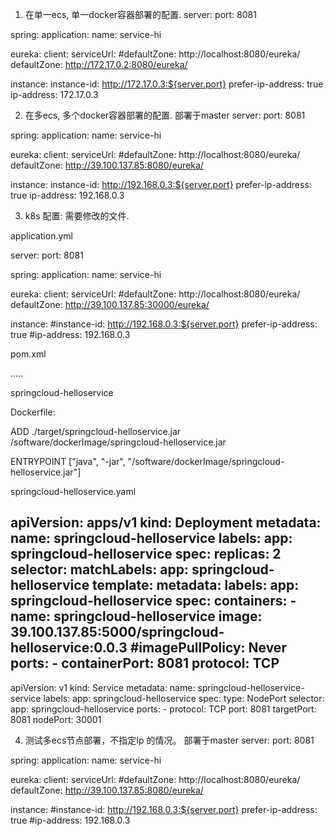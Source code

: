 1. 在单一ecs, 单一docker容器部署的配置.
server:
  port: 8081

spring:
  application:
    name: service-hi

eureka:
  client:
    serviceUrl:
       #defaultZone: http://localhost:8080/eureka/
       defaultZone: http://172.17.0.2:8080/eureka/
       
  instance:
    instance-id: http://172.17.0.3:${server.port}
    prefer-ip-address: true
    ip-address: 172.17.0.3


2. 在多ecs, 多个docker容器部署的配置. 部署于master
server:
  port: 8081

spring:
  application:
    name: service-hi

eureka:
  client:
    serviceUrl:
       #defaultZone: http://localhost:8080/eureka/
       defaultZone: http://39.100.137.85:8080/eureka/
       
  instance:
    instance-id: http://192.168.0.3:${server.port}
    prefer-ip-address: true
    ip-address: 192.168.0.3
    

    
3. k8s 配置: 需要修改的文件. 

application.yml

server:
  port: 8081

spring:
  application:
    name: service-hi

eureka:
  client:
    serviceUrl:
       #defaultZone: http://localhost:8080/eureka/
       defaultZone: http://39.100.137.85:30000/eureka/
       
  instance:
    #instance-id: http://192.168.0.3:${server.port}
    prefer-ip-address: true
    #ip-address: 192.168.0.3
    
    
pom.xml

.....

<build>
		<finalName>springcloud-helloservice</finalName>
</build>


Dockerfile:

ADD ./target/springcloud-helloservice.jar /software/dockerImage/springcloud-helloservice.jar

ENTRYPOINT ["java", "-jar", "/software/dockerImage/springcloud-helloservice.jar"]


springcloud-helloservice.yaml

apiVersion: apps/v1
kind: Deployment
metadata:
  name: springcloud-helloservice
  labels:
    app: springcloud-helloservice
spec:
  replicas: 2
  selector:
    matchLabels:
      app: springcloud-helloservice
  template:
    metadata:
      labels:
        app: springcloud-helloservice
    spec:
      containers:
        - name: springcloud-helloservice
          image: 39.100.137.85:5000/springcloud-helloservice:0.0.3
          #imagePullPolicy: Never
          ports:
            - containerPort: 8081
              protocol: TCP
---
apiVersion: v1
kind: Service
metadata:
  name: springcloud-helloservice-service
  labels:
    app: springcloud-helloservice
spec:
  type: NodePort
  selector:
    app: springcloud-helloservice
  ports:
    - protocol: TCP
      port: 8081
      targetPort: 8081
      nodePort: 30001


4. 测试多ecs节点部署，不指定Ip 的情况。 部署于master
server:
  port: 8081

spring:
  application:
    name: service-hi

eureka:
  client:
    serviceUrl:
       #defaultZone: http://localhost:8080/eureka/
       defaultZone: http://39.100.137.85:8080/eureka/
       
  instance:
    #instance-id: http://192.168.0.3:${server.port}
    prefer-ip-address: true
    #ip-address: 192.168.0.3










    
    
    
